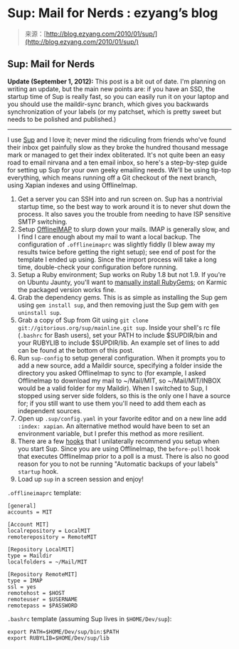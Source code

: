 <!--yml
category: 未分类
date: 2024-07-01 18:18:29
-->

# Sup: Mail for Nerds : ezyang’s blog

> 来源：[http://blog.ezyang.com/2010/01/sup/](http://blog.ezyang.com/2010/01/sup/)

## Sup: Mail for Nerds

**Update (September 1, 2012):** This post is a bit out of date. I'm planning on writing an update, but the main new points are: if you have an SSD, the startup time of Sup is really fast, so you can easily run it on your laptop and you should use the maildir-sync branch, which gives you backwards synchronization of your labels (or my patchset, which is pretty sweet but needs to be polished and published.)

* * *

I use [Sup](http://sup.rubyforge.org/) and I love it; never mind the ridiculing from friends who've found their inbox get painfully slow as they broke the hundred thousand message mark or managed to get their index obliterated. It's not quite been an easy road to email nirvana and a ten email inbox, so here's a step-by-step guide for setting up Sup for your own geeky emailing needs. We'll be using tip-top everything, which means running off a Git checkout of the next branch, using Xapian indexes and using OfflineImap.

1.  Get a server you can SSH into and run screen on. Sup has a nontrivial startup time, so the best way to work around it is to never shut down the process. It also saves you the trouble from needing to have ISP sensitive SMTP switching.
2.  Setup [OfflineIMAP](http://software.complete.org/software/projects/show/offlineimap) to slurp down your mails. IMAP is generally slow, and I find I care enough about my mail to want a local backup. The configuration of `.offlineimaprc` was slightly fiddly (I blew away my results twice before getting the right setup); see end of post for the template I ended up using. Since the import process will take a long time, double-check your configuration before running.
3.  Setup a Ruby environment; Sup works on Ruby 1.8 but not 1.9\. If you're on Ubuntu Jaunty, you'll want to [manually install RubyGems](http://docs.rubygems.org/read/chapter/3); on Karmic the packaged version works fine.
4.  Grab the dependency gems. This is as simple as installing the Sup gem using `gem install sup`, and then removing just the Sup gem with `gem uninstall sup`.
5.  Grab a copy of Sup from Git using `git clone git://gitorious.org/sup/mainline.git sup`. Inside your shell's rc file (`.bashrc` for Bash users), set your PATH to include $SUPDIR/bin and your RUBYLIB to include $SUPDIR/lib. An example set of lines to add can be found at the bottom of this post.
6.  Run `sup-config` to setup general configuration. When it prompts you to add a new source, add a Maildir source, specifying a folder inside the directory you asked OfflineImap to sync to (for example, I asked OfflineImap to download my mail to ~/Mail/MIT, so ~/Mail/MIT/INBOX would be a valid folder for my Maildir). When I switched to Sup, I stopped using server side folders, so this is the only one I have a source for; if you still want to use them you'll need to add them each as independent sources.
7.  Open up `.sup/config.yaml` in your favorite editor and on a new line add `:index: xapian`. An alternative method would have been to set an environment variable, but I prefer this method as more resilient.
8.  There are a few [hooks](http://sup.rubyforge.org/wiki/wiki.pl?Hooks) that I unilaterally recommend you setup when you start Sup. Since you are using OfflineImap, the `before-poll` hook that executes OfflineImap prior to a poll is a must. There is also no good reason for you to not be running "Automatic backups of your labels" `startup` hook.
9.  Load up `sup` in a screen session and enjoy!

`.offlineimaprc` template:

```
[general]
accounts = MIT

[Account MIT]
localrepository = LocalMIT
remoterepository = RemoteMIT

[Repository LocalMIT]
type = Maildir
localfolders = ~/Mail/MIT

[Repository RemoteMIT]
type = IMAP
ssl = yes
remotehost = $HOST
remoteuser = $USERNAME
remotepass = $PASSWORD

```

`.bashrc` template (assuming Sup lives in `$HOME/Dev/sup`):

```
export PATH=$HOME/Dev/sup/bin:$PATH
export RUBYLIB=$HOME/Dev/sup/lib

```